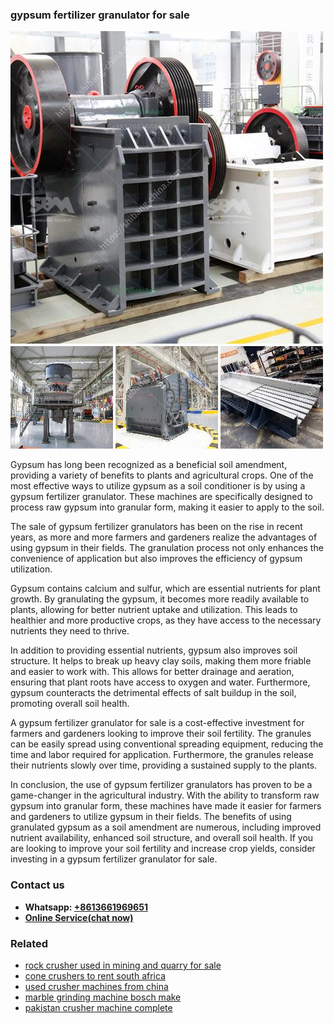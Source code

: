 <h3>gypsum fertilizer granulator for sale</h3><img src='1704951805.jpg' alt=''><p>Gypsum has long been recognized as a beneficial soil amendment, providing a variety of benefits to plants and agricultural crops. One of the most effective ways to utilize gypsum as a soil conditioner is by using a gypsum fertilizer granulator. These machines are specifically designed to process raw gypsum into granular form, making it easier to apply to the soil.</p><p>The sale of gypsum fertilizer granulators has been on the rise in recent years, as more and more farmers and gardeners realize the advantages of using gypsum in their fields. The granulation process not only enhances the convenience of application but also improves the efficiency of gypsum utilization.</p><p>Gypsum contains calcium and sulfur, which are essential nutrients for plant growth. By granulating the gypsum, it becomes more readily available to plants, allowing for better nutrient uptake and utilization. This leads to healthier and more productive crops, as they have access to the necessary nutrients they need to thrive.</p><p>In addition to providing essential nutrients, gypsum also improves soil structure. It helps to break up heavy clay soils, making them more friable and easier to work with. This allows for better drainage and aeration, ensuring that plant roots have access to oxygen and water. Furthermore, gypsum counteracts the detrimental effects of salt buildup in the soil, promoting overall soil health.</p><p>A gypsum fertilizer granulator for sale is a cost-effective investment for farmers and gardeners looking to improve their soil fertility. The granules can be easily spread using conventional spreading equipment, reducing the time and labor required for application. Furthermore, the granules release their nutrients slowly over time, providing a sustained supply to the plants.</p><p>In conclusion, the use of gypsum fertilizer granulators has proven to be a game-changer in the agricultural industry. With the ability to transform raw gypsum into granular form, these machines have made it easier for farmers and gardeners to utilize gypsum in their fields. The benefits of using granulated gypsum as a soil amendment are numerous, including improved nutrient availability, enhanced soil structure, and overall soil health. If you are looking to improve your soil fertility and increase crop yields, consider investing in a gypsum fertilizer granulator for sale.</p><h3>Contact us</h3><ul><li><strong>Whatsapp:&nbsp;<a href="https://wa.me/8613661969651">+8613661969651</a></strong></li><li><a href="https://swt.shibang-china.com/?git&amp;zhl&amp;gypsum fertilizer granulator for sale"><strong>Online Service(chat now)</strong></a></li></ul><h3>Related</h3><ul><li><a href='rock crusher used in mining and quarry for sale.md'>rock crusher used in mining and quarry for sale</a></li><li><a href='cone crushers to rent south africa.md'>cone crushers to rent south africa</a></li><li><a href='used crusher machines from china.md'>used crusher machines from china</a></li><li><a href='marble grinding machine bosch make.md'>marble grinding machine bosch make</a></li><li><a href='pakistan crusher machine complete.md'>pakistan crusher machine complete</a></li></ul>